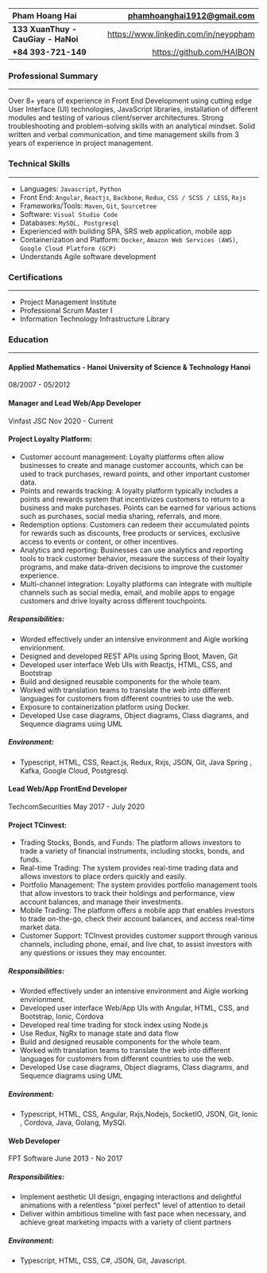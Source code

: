 |**Pham Hoang Hai**	 |  phamhoanghai1912@gmail.com|                                                   
|:--------------|--------:|
|**133 XuanThuy - CauGiay - HaNoi**  |  https://www.linkedin.com/in/neyopham|          
|**+84 393-721-149** |  https://github.com/HAIBON| 								           
                                                                              
### Professional Summary

---

Over 8+ years of experience in Front End Development using cutting edge User Interface (UI) technologies, JavaScript libraries, installation of different modules and testing of various client/server architectures. Strong troubleshooting and problem-solving skills with an analytical mindset. Solid written and verbal communication, and time management skills from 3 years of experience in project management.  


### Technical Skills

---

*	Languages: `Javascript`, `Python`
*	Front End: `Angular`, `Reactjs`, `Backbone`, `Redux`, `CSS / SCSS / LESS`, `Rxjs`
*	Frameworks/Tools: `Maven`, `Git`, `Sourcetree`
*	Software:  `Visual Studio Code`
*	Databases: `MySQL, Postgresql`
*	Experienced with building SPA, SRS web application, mobile app
*	Containerization and Platform: `Docker`, `Amazon Web Services (AWS)`, `Google Cloud Platform (GCP)`
*	Understands Agile software development

### Certifications

---

*	Project Management Institute
*	Professional Scrum Master I
*	Information Technology Infrastructure Library
### Education

---

#### Applied Mathematics - Hanoi University of Science & Technology Hanoi
08/2007 - 05/2012

#### Manager and Lead Web/App Developer
Vinfast JSC
Nov 2020 - Current
#### Project Loyalty Platform:
*	Customer account management: Loyalty platforms often allow businesses to create and manage customer accounts, which can be used to track purchases, reward points, and other important customer data.
*	Points and rewards tracking: A loyalty platform typically includes a points and rewards system that incentivizes customers to return to a business and make purchases. Points can be earned for various actions such as purchases, social media sharing, referrals, and more.
*	Redemption options: Customers can redeem their accumulated points for rewards such as discounts, free products or services, exclusive access to events or content, or other incentives.
*	Analytics and reporting: Businesses can use analytics and reporting tools to track customer behavior, measure the success of their loyalty programs, and make data-driven decisions to improve the customer experience.
*	Multi-channel integration: Loyalty platforms can integrate with multiple channels such as social media, email, and mobile apps to engage customers and drive loyalty across different touchpoints.

##### Responsibilities:
*   Worded effectively under an intensive environment and Aigle working envirionment.
*	Designed and developed REST APIs using Spring Boot, Maven, Git
*	Developed user interface Web UIs with Reactjs, HTML, CSS, and Bootstrap
*	Build and designed reusable components for the whole team.
*	Worked with translation teams to translate the web into different languages for customers from different countries to use the web.
*	Exposure to containerization platform using Docker.
*	Developed Use case diagrams, Object diagrams, Class diagrams, and Sequence diagrams using UML
##### Environment:
*   Typescript, HTML, CSS, React.js, Redux, Rxjs, JSON, Git, Java Spring , Kafka, Google Cloud, Postgresql.

#### Lead Web/App FrontEnd Developer
TechcomSecurities 
May 2017 - July 2020

#### Project TCinvest:
*	Trading Stocks, Bonds, and Funds: The platform allows investors to trade a variety of financial instruments, including stocks, bonds, and funds.
*	Real-time Trading: The system provides real-time trading data and allows investors to place orders quickly and easily.
*	Portfolio Management: The system provides portfolio management tools that allow investors to track their holdings and performance, view account balances, and manage their investments.
*	Mobile Trading: The platform offers a mobile app that enables investors to trade on-the-go, check their account balances, and access real-time market data.
*	Customer Support: TCInvest provides customer support through various channels, including phone, email, and live chat, to assist investors with any questions or issues they may encounter.

##### Responsibilities:
*   Worded effectively under an intensive environment and Aigle working envirionment.
*	Developed user interface Web/App UIs with Angular, HTML, CSS, and Bootstrap, Ionic, Cordova
*	Developed real time trading for stock index using Node.js
* 	Use Redux, NgRx to manage state and data flow
*	Build and designed reusable components for the whole team.
*	Worked with translation teams to translate the web into different languages for customers from different countries to use the web.
*	Developed Use case diagrams, Object diagrams, Class diagrams, and Sequence diagrams using UML
##### Environment:
*   Typescript, HTML, CSS, Angular, Rxjs,Nodejs, SocketIO, JSON, Git, Ionic , Cordova, Java, Golang, MySQl.

####  Web Developer
FPT Software 
June 2013 - No 2017
##### Responsibilities:
  * Implement aesthetic UI design, engaging interactions and delightful animations with a relentless "pixel perfect" level of attention to detail
  * Deliver within ambitious timeline with fast pace when necessary, and achieve great marketing impacts with a variety of client partners
##### Environment:
*   Typescript, HTML, CSS, C#, JSON, Git, Javascript.

